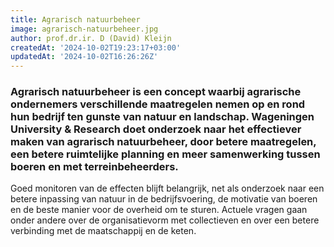 ```yaml
---
title: Agrarisch natuurbeheer
image: agrarisch-natuurbeheer.jpg
author: prof.dr.ir. D (David) Kleijn
createdAt: '2024-10-02T19:23:17+03:00'
updatedAt: '2024-10-02T16:26:26Z'
---
```





### Agrarisch natuurbeheer is een concept waarbij agrarische ondernemers verschillende maatregelen nemen op en rond hun bedrijf ten gunste van natuur en landschap. Wageningen University & Research doet onderzoek naar het effectiever maken van agrarisch natuurbeheer, door betere maatregelen, een betere ruimtelijke planning en meer samenwerking tussen boeren en met terreinbeheerders.

Goed monitoren van de effecten blijft belangrijk, net als onderzoek naar een betere inpassing van natuur in de bedrijfsvoering, de motivatie van boeren en de beste manier voor de overheid om te sturen. Actuele vragen gaan onder andere over de organisatievorm met collectieven en over een betere verbinding met de maatschappij en de keten.